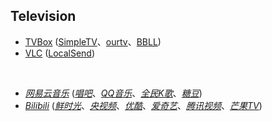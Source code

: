 ## Television

* [TVBox](https://github.com/o0HalfLife0o/TVBoxOSC) ([SimpleTV](https://github.com/Potato-66/SimpleTV)、[ourtv](https://github.com/andandroidor/ourtv)、[BBLL](https://github.com/xiaye13579/BBLL))
* [VLC](https://www.videolan.org) ([LocalSend](https://github.com/localsend/localsend))

<br>

* [_网易云音乐_](https://music.163.com) ([_唱吧_](https://changba.com)、[_QQ音乐_](https://y.qq.com)、[_全民K歌_](https://kg.qq.com)、[_糖豆_](https://www.tangdou.com))
* [_Bilibili_](https://app.bilibili.com) ([_鲜时光_](https://tv.ixigua.com)、[_央视频_](https://yangshipin.cn)、[_优酷_](https://www.youku.com)、[_爱奇艺_](https://www.iqiyi.com)、[_腾讯视频_](https://v.qq.com)、[_芒果TV_](https://www.mgtv.com))

